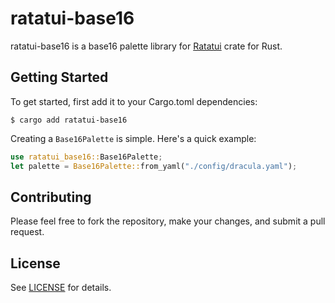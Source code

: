 # ratatui-base16

ratatui-base16 is a base16 palette library for [Ratatui](https://github.com/ratatui-org/ratatui) crate for Rust.

## Getting Started

To get started, first add it to your Cargo.toml dependencies:

```shell
$ cargo add ratatui-base16
```

Creating a `Base16Palette` is simple. Here's a quick example:

```rust
use ratatui_base16::Base16Palette;
let palette = Base16Palette::from_yaml("./config/dracula.yaml");
```

## Contributing

Please feel free to fork the repository, make your changes, and submit a pull request.

## License

See [LICENSE](LICENSE) for details.
